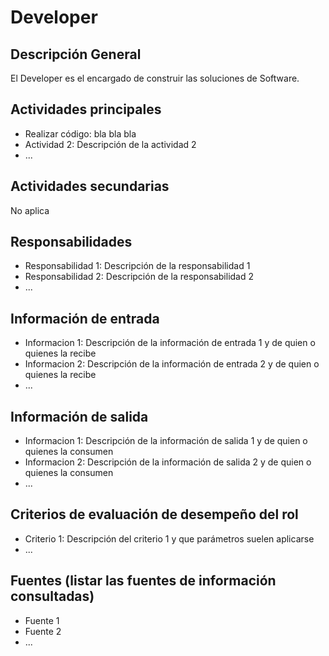 # Developer

## Descripción General
El Developer es el encargado de construir las soluciones de Software.

## Actividades principales
- Realizar código: bla bla bla
- Actividad 2: Descripción de la actividad 2
- ...

## Actividades secundarias
No aplica

## Responsabilidades

<!-- Listar las responsabilidades -->
- Responsabilidad 1: Descripción de la responsabilidad 1
- Responsabilidad 2: Descripción de la responsabilidad 2
- ...

## Información de entrada
<!-- Listar la información que recibe y por parte de quien -->
- Informacion 1: Descripción de la información de entrada 1 y de quien o quienes la recibe
- Informacion 2: Descripción de la información de entrada 2 y de quien o quienes la recibe
- ...

## Información de salida
<!-- Listar la información que genera y quienes la consumen o requieren -->
- Informacion 1: Descripción de la información de salida 1 y de quien o quienes la consumen
- Informacion 2: Descripción de la información de salida 2 y de quien o quienes la consumen
- ...
## Criterios de evaluación de desempeño del rol

<!-- Listar las métricas que se le suelen atribuir al rol para medir su desempeño -->
- Criterio 1: Descripción del criterio 1 y que parámetros suelen aplicarse
- ...

## Fuentes (listar las fuentes de información consultadas)
- Fuente 1
- Fuente 2
- ...
